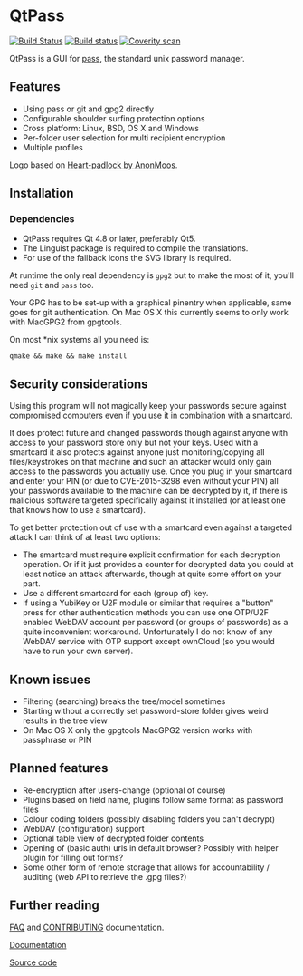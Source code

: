 QtPass
======

[![Build Status](https://travis-ci.org/IJHack/qtpass.svg?branch=master)](https://travis-ci.org/IJHack/qtpass)
[![Build status](https://ci.appveyor.com/api/projects/status/9rjnj72rdir7u9eg/branch/master?svg=true)](https://ci.appveyor.com/project/annejan/qtpass/branch/master)
[![Coverity scan](https://scan.coverity.com/projects/5266/badge.svg)](https://scan.coverity.com/projects/ijhack-qtpass)

QtPass is a GUI for [pass](https://www.passwordstore.org/),
the standard unix password manager.

Features
--------

* Using pass or git and gpg2 directly
* Configurable shoulder surfing protection options
* Cross platform: Linux, BSD, OS X and Windows
* Per-folder user selection for multi recipient encryption
* Multiple profiles

Logo based on [Heart-padlock by AnonMoos](https://commons.wikimedia.org/wiki/File:Heart-padlock.svg).

Installation
------------

### Dependencies

* QtPass requires Qt 4.8 or later, preferably Qt5.
* The Linguist package is required to compile the translations.
* For use of the fallback icons the SVG library is required.

At runtime the only real dependency is `gpg2` but to make the most of it, you'll need `git` and `pass` too.

Your GPG has to be set-up with a graphical pinentry when applicable, same goes for git authentication.
On Mac OS X this currently seems to only work with MacGPG2 from gpgtools.

On most *nix systems all you need is:
```
qmake && make && make install
```

Security considerations
-----------------------

Using this program will not magically keep your passwords secure against
compromised computers even if you use it in combination with a smartcard.

It does protect future and changed passwords though against anyone with access to
your password store only but not your keys.
Used with a smartcard it also protects against anyone just monitoring/copying
all files/keystrokes on that machine and such an attacker would only gain access
to the passwords you actually use.
Once you plug in your smartcard and enter your PIN (or due to CVE-2015-3298
even without your PIN) all your passwords available to the machine can be
decrypted by it, if there is malicious software targeted specifically against
it installed (or at least one that knows how to use a smartcard).

To get better protection out of use with a smartcard even against a targeted
attack I can think of at least two options:

* The smartcard must require explicit confirmation for each decryption operation.
  Or if it just provides a counter for decrypted data you could at least notice
  an attack afterwards, though at quite some effort on your part.
* Use a different smartcard for each (group of) key.
* If using a YubiKey or U2F module or similar that requires a "button" press for
  other authentication methods you can use one OTP/U2F enabled WebDAV account per
  password (or groups of passwords) as a quite inconvenient workaround.
  Unfortunately I do not know of any WebDAV service with OTP support except ownCloud
  (so you would have to run your own server).

Known issues
------------

* Filtering (searching) breaks the tree/model sometimes
* Starting without a correctly set password-store folder
  gives weird results in the tree view
* On Mac OS X only the gpgtools MacGPG2 version works with passphrase or PIN

Planned features
----------------

* Re-encryption after users-change (optional of course)
* Plugins based on field name, plugins follow same format as password files
* Colour coding folders (possibly disabling folders you can't decrypt)
* WebDAV (configuration) support
* Optional table view of decrypted folder contents
* Opening of (basic auth) urls in default browser?
  Possibly with helper plugin for filling out forms?
* Some other form of remote storage that allows for
  accountability / auditing (web API to retrieve the .gpg files?)

Further reading
---------------

[FAQ](doc/FAQ.md) and [CONTRIBUTING](CONTRIBUTING.md) documentation.

[Documentation](https://qtpass.org/)

[Source code](https://github.com/IJHack/qtpass)
